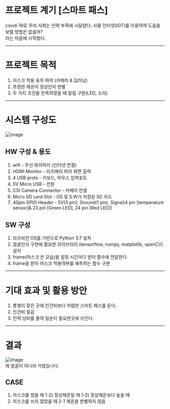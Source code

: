 # 프로젝트 계기 [스마트 패스]
covid-19로 우리 사회는 인력 부족에 시달렸다. 사물 인터넷(IOT)를 이용하여 도움을 보탤 방법은 없을까? <br>
라는 마음에 시작했다.

---
# 프로젝트 목적
1. 마스크 착용 유무 파악 (카메라 & 딥러닝)
2. 측정한 체온이 정상인지 판별
3. 두 가지 조건을 만족하였을 때 알림 구현(LED, 소리)

---
# 시스템 구성도 
![image](https://github.com/minseojo/mask-recognition-system/assets/64322765/d65aaf50-900e-4e67-91ca-559c91be9321)

## HW 구성 & 용도
1. wifi - 무선 와이파이 (인터넷 연결)
2. HDMI Monitor - 라즈베리 파이 화면 출력
3. 4 USB prots - 키보드, 마우스 입력포트
4. 5V Micro USB - 전원 
5. CSI Camera Connector - 카메라 연결
6. Micro SD card Slot - OS 및 S.W가 저장된 SD 카드 
7. 40pin GPIO Header - 5V(3 pin), Ground(1 pin), Signal(4 pin [temperature sensor]& 23 pin [Green LED], 24 pin [Red LED])

## SW 구성
1. 라즈비안 OS를 기반으로 Python 3.7 설치
2. 얼굴인식 구현에 필요한 라이브러리 (tensorflow, numpy, matplotlib, openCV) 설치
3. frame(마스크 쓴 모습)을 일정 시간마다 받아 함수에 전달한다.
4. frame을 받아 마스크 착용여부를 예측하는 함수 구현

---
# 기대 효과 및 활용 방안
1. 통행이 잦은 곳에 인건비보다 저렴한 스마트 패스를 둔다.
2. 인건비 절감
3. 인력 낭비를 줄여 일손이 필요한곳에 쓰인다.

---
# 결과
![image](https://github.com/minseojo/mask-recognition-system/assets/64322765/20deb5b6-00e6-4f3d-9401-097898588406)
<br>
제 얼굴이 아니라 가렸습니다.

## CASE
1) 마스크를 썼을 때
	1-2) 정상체온일 때
	1-2) 정상체온보다 높을 때
2) 마스크를 쓰지 않았을 때
	2-1 체온을 판별하지 않음



